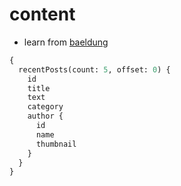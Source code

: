 # content

- learn from [baeldung](https://www.baeldung.com/spring-graphql)

```graphql
{
  recentPosts(count: 5, offset: 0) {
    id
    title
    text
    category
    author {
      id
      name
      thumbnail
    }
  }
}
```